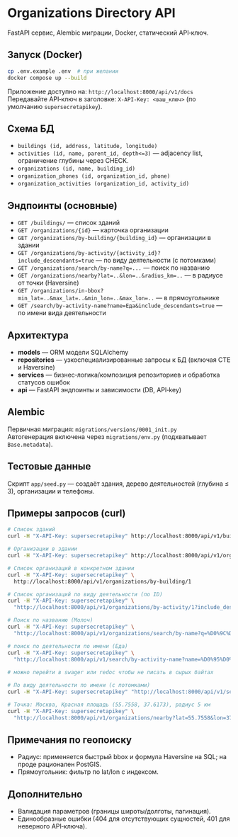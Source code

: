 # Organizations Directory API

FastAPI сервис, Alembic миграции, Docker, статический API‑ключ.

## Запуск (Docker)

```bash
cp .env.example .env  # при желании
docker compose up --build
```

Приложение доступно на: `http://localhost:8000/api/v1/docs`  
Передавайте API‑ключ в заголовке: `X-API-Key: <ваш_ключ>` (по умолчанию `supersecretapikey`).

## Схема БД

- `buildings (id, address, latitude, longitude)`
- `activities (id, name, parent_id, depth<=3)` — adjacency list, ограничение глубины через CHECK.
- `organizations (id, name, building_id)`
- `organization_phones (id, organization_id, phone)`
- `organization_activities (organization_id, activity_id)`

## Эндпоинты (основные)

- `GET /buildings/` — список зданий
- `GET /organizations/{id}` — карточка организации
- `GET /organizations/by-building/{building_id}` — организации в здании
- `GET /organizations/by-activity/{activity_id}?include_descendants=true` — по виду деятельности (с потомками)
- `GET /organizations/search/by-name?q=...` — поиск по названию
- `GET /organizations/nearby?lat=..&lon=..&radius_km=..` — в радиусе от точки (Haversine)
- `GET /organizations/in-bbox?min_lat=..&max_lat=..&min_lon=..&max_lon=..` — в прямоугольнике
- `GET /search/by-activity-name?name=Еда&include_descendants=true` — по имени вида деятельности

## Архитектура

- **models** — ORM модели SQLAlchemy
- **repositories** — узкоспециализированные запросы к БД (включая CTE и Haversine)
- **services** — бизнес‑логика/композиция репозиториев и обработка статусов ошибок
- **api** — FastAPI эндпоинты и зависимости (DB, API‑key)

## Alembic

Первичная миграция: `migrations/versions/0001_init.py`  
Автогенерация включена через `migrations/env.py` (подхватывает `Base.metadata`).

## Тестовые данные

Скрипт `app/seed.py` — создаёт здания, дерево деятельностей (глубина ≤ 3), организации и телефоны.

## Примеры запросов (curl)

```bash
# Список зданий
curl -H "X-API-Key: supersecretapikey" http://localhost:8000/api/v1/buildings/

# Организации в здании
curl -H "X-API-Key: supersecretapikey" http://localhost:8000/api/v1/organizations/by-building/1

# Список организаций в конкретном здании
curl -H "X-API-Key: supersecretapikey" \
  http://localhost:8000/api/v1/organizations/by-building/1

# Список организаций по виду деятельности (по ID)
curl -H "X-API-Key: supersecretapikey" \
  "http://localhost:8000/api/v1/organizations/by-activity/1?include_descendants=true"

# Поиск по названию (Молоч)
curl -H "X-API-Key: supersecretapikey" \
  "http://localhost:8000/api/v1/organizations/search/by-name?q=%D0%9C%D0%BE%D0%BB%D0%BE%D1%87"

# поиск по деятельности по имени (Еда)
curl -H "X-API-Key: supersecretapikey" \
  "http://localhost:8000/api/v1/search/by-activity-name?name=%D0%95%D0%B4%D0%B0"
  
# можно перейти в swager или redoc чтобы не писать в сырых байтах

# По виду деятельности по имени (с потомками)
curl -H "X-API-Key: supersecretapikey" "http://localhost:8000/api/v1/search/by-activity-name?name=Еда"

# Точка: Москва, Красная площадь (55.7558, 37.6173), радиус 5 км
curl -H "X-API-Key: supersecretapikey" \
  "http://localhost:8000/api/v1/organizations/nearby?lat=55.7558&lon=37.6173&radius_km=5"
```

## Примечания по геопоиску

- Радиус: применяется быстрый bbox и формула Haversine на SQL; на проде рационален PostGIS.
- Прямоугольник: фильтр по lat/lon с индексом.

## Дополнительно

- Валидация параметров (границы широты/долготы, пагинация).
- Единообразные ошибки (404 для отсутствующих сущностей, 401 для неверного API‑ключа).
